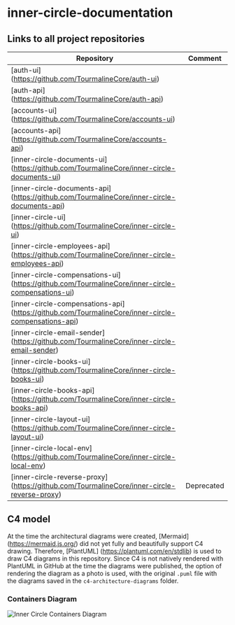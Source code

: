 # inner-circle-documentation

## Links to all project repositories

| Repository                                                                                          | Comment    |
|-----------------------------------------------------------------------------------------------------|------------|
| [auth-ui] (https://github.com/TourmalineCore/auth-ui)                                               |            |
| [auth-api] (https://github.com/TourmalineCore/auth-api)                                             |            |
| [accounts-ui] (https://github.com/TourmalineCore/accounts-ui)                                       |            |
| [accounts-api] (https://github.com/TourmalineCore/accounts-api)                                     |            |
| [inner-circle-documents-ui] (https://github.com/TourmalineCore/inner-circle-documents-ui)           |            |
| [inner-circle-documents-api] (https://github.com/TourmalineCore/inner-circle-documents-api)         |            |
| [inner-circle-ui] (https://github.com/TourmalineCore/inner-circle-ui)                               |            |
| [inner-circle-employees-api] (https://github.com/TourmalineCore/inner-circle-employees-api)         |            |
| [inner-circle-compensations-ui] (https://github.com/TourmalineCore/inner-circle-compensations-ui)   |            |
| [inner-circle-compensations-api] (https://github.com/TourmalineCore/inner-circle-compensations-api) |            |
| [inner-circle-email-sender] (https://github.com/TourmalineCore/inner-circle-email-sender)           |            |
| [inner-circle-books-ui] (https://github.com/TourmalineCore/inner-circle-books-ui)                   |            |
| [inner-circle-books-api] (https://github.com/TourmalineCore/inner-circle-books-api)                 |            |
| [inner-circle-layout-ui] (https://github.com/TourmalineCore/inner-circle-layout-ui)                 |            |
| [inner-circle-local-env] (https://github.com/TourmalineCore/inner-circle-local-env)                 |            |
| [inner-circle-reverse-proxy] (https://github.com/TourmalineCore/inner-circle-reverse-proxy)         | Deprecated |


## C4 model

At the time the architectural diagrams were created, [Mermaid] (https://mermaid.js.org/) did not yet fully and beautifully support C4 drawing. 
Therefore, [PlantUML] (https://plantuml.com/en/stdlib) is used to draw C4 diagrams in this repository. Since C4 is not natively rendered with PlantUML in GitHub at the time the diagrams were published, the option of rendering the diagram as a photo is used, with the original `.puml` file with the diagrams saved in the `c4-architecture-diagrams` folder.


### Containers Diagram 

![Inner Circle Containers Diagram](https://www.plantuml.com/plantuml/png/dLPHRo8t47xdLxXvQP08dDG-LFTq2Q1hggHDGz2fJyZi3c35Qs_jsIDHrVzUUnOcwm8-BZmWpsZc-yRpZUtzv54wR2hT-q6PGZSbY0rYxJ-EHavkXsk5csRPU725DGW6XuMjHhMM9kPSUIorMex6FryzHDVy_cvKIO_WWcin3XbI6N33EkBt_BCojNIo4bidwo-gn8tuwSE7tjtrNt_CdnPVRfz-NTnDFqz_drpsUxqRsvXIkjVBMnCWnieL6lQ-WRWWhsZT5_r_UcBtuxJh1ZUT-6XUz0K7qeyhfEZvxIvEp6ylml8HP86ZtsPn_I3NuCNAEk5WhJmwYSgQWP0X70ogWcmXJIbgwVtMkZ94Ui3XHJz3UVt0d64PYOO6KFmILy51X4Seq3w34Mi8CArpgm92L4dKu2hbVN3wazIJ9P5FRlRSanlQe_MuTZ3xyovQCxGE_F_PbGabLRJ-ABHTApDus_16-ir001PTvdzxHxGfYh14tz5dxpgj4MUHJdiZgrKbZGmbheNSHG-4infysqGmqY1rASz78Z7XQQ7UpqQQC1_fmdGvRL8UceBk00psh5tPlgNDjAgrVGNeYiE-Z3gaobbYrCwkb0PgYrOUXLq9s35avE0YMZtOp0hoVaQIX4b84xOoeZ3kZpuzB4PMC125TRLr4gcMg9MtHkgG99K-w-XCRD5Ka9uTzcNauHZIYQtiyIavgWbxacLe9PNzLMfL9iEKuIErc32Z5hFbyLaRXYHjs3gY3Ic7ho9WogNqyAqUZsrLW_5KGRVFYJ_JwoIE-fruphgogD4E_cx0OpGBHaYxac6cpYVKcUw_dvVKI9b9aSIJEJ49nHbNLN8bIALdO4fm0OuiqPhf9gFFjuVC2xHlPrzOqpcI5D2ICY6JBQOlU7aV0cxiIu2Cgw5hH4nPsfV84WB06HbBS5zL0T4Nm0Zc4JH_O_337q2UWJGHXTHK6Wt6TFP4HL3QOdx92UcBz1cmUzkJZFGDGEz0OPs30aNXeFI7i6-W_2dm2B8KAsShce6jKmW2xR6KjE_KNVuAk7AW9KAvQtVIWCu3lb-VtmXEJrfnLkLfQlgGX6GQTcfVuO0cZoVa93rhE8ufq3PUhZ3-ju4CrjaAWwKri9NRpH6KUJVtZ4voPleSi74Ied-OU6eG-1u_78GK8o-7PmdesawAFxXV4yTtJDHXNkB9gP43ENT7396qaU-OvDgYQ-p-wI6aVGhkfjB_0G00)